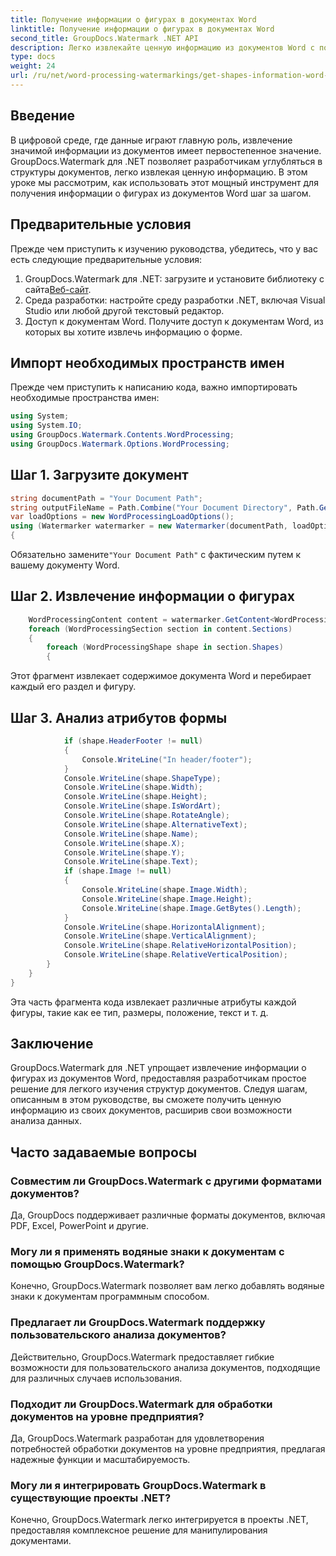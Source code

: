 ```yaml
---
title: Получение информации о фигурах в документах Word
linktitle: Получение информации о фигурах в документах Word
second_title: GroupDocs.Watermark .NET API
description: Легко извлекайте ценную информацию из документов Word с помощью GroupDocs для .NET. Легко извлекайте информацию о форме для расширенного анализа данных.
type: docs
weight: 24
url: /ru/net/word-processing-watermarkings/get-shapes-information-word-docs/
---
```

## Введение
В цифровой среде, где данные играют главную роль, извлечение значимой информации из документов имеет первостепенное значение. GroupDocs.Watermark для .NET позволяет разработчикам углубляться в структуры документов, легко извлекая ценную информацию. В этом уроке мы рассмотрим, как использовать этот мощный инструмент для получения информации о фигурах из документов Word шаг за шагом.
## Предварительные условия
Прежде чем приступить к изучению руководства, убедитесь, что у вас есть следующие предварительные условия:
1.  GroupDocs.Watermark для .NET: загрузите и установите библиотеку с сайта[Веб-сайт](https://releases.groupdocs.com/Watermark/net/).
2. Среда разработки: настройте среду разработки .NET, включая Visual Studio или любой другой текстовый редактор.
3. Доступ к документам Word. Получите доступ к документам Word, из которых вы хотите извлечь информацию о форме.

## Импорт необходимых пространств имен
Прежде чем приступить к написанию кода, важно импортировать необходимые пространства имен:
```csharp
using System;
using System.IO;
using GroupDocs.Watermark.Contents.WordProcessing;
using GroupDocs.Watermark.Options.WordProcessing;
```
## Шаг 1. Загрузите документ
```csharp
string documentPath = "Your Document Path";
string outputFileName = Path.Combine("Your Document Directory", Path.GetFileName(documentPath));
var loadOptions = new WordProcessingLoadOptions();
using (Watermarker watermarker = new Watermarker(documentPath, loadOptions))
{
```
 Обязательно замените`"Your Document Path"` с фактическим путем к вашему документу Word.
## Шаг 2. Извлечение информации о фигурах
```csharp
	WordProcessingContent content = watermarker.GetContent<WordProcessingContent>();
	foreach (WordProcessingSection section in content.Sections)
	{
		foreach (WordProcessingShape shape in section.Shapes)
		{
```
Этот фрагмент извлекает содержимое документа Word и перебирает каждый его раздел и фигуру.
## Шаг 3. Анализ атрибутов формы
```csharp
			if (shape.HeaderFooter != null)
			{
				Console.WriteLine("In header/footer");
			}
			Console.WriteLine(shape.ShapeType);
			Console.WriteLine(shape.Width);
			Console.WriteLine(shape.Height);
			Console.WriteLine(shape.IsWordArt);
			Console.WriteLine(shape.RotateAngle);
			Console.WriteLine(shape.AlternativeText);
			Console.WriteLine(shape.Name);
			Console.WriteLine(shape.X);
			Console.WriteLine(shape.Y);
			Console.WriteLine(shape.Text);
			if (shape.Image != null)
			{
				Console.WriteLine(shape.Image.Width);
				Console.WriteLine(shape.Image.Height);
				Console.WriteLine(shape.Image.GetBytes().Length);
			}
			Console.WriteLine(shape.HorizontalAlignment);
			Console.WriteLine(shape.VerticalAlignment);
			Console.WriteLine(shape.RelativeHorizontalPosition);
			Console.WriteLine(shape.RelativeVerticalPosition);
		}
	}
}
```
Эта часть фрагмента кода извлекает различные атрибуты каждой фигуры, такие как ее тип, размеры, положение, текст и т. д.

## Заключение
GroupDocs.Watermark для .NET упрощает извлечение информации о фигурах из документов Word, предоставляя разработчикам простое решение для легкого изучения структур документов. Следуя шагам, описанным в этом руководстве, вы сможете получить ценную информацию из своих документов, расширив свои возможности анализа данных.
## Часто задаваемые вопросы
### Совместим ли GroupDocs.Watermark с другими форматами документов?
Да, GroupDocs поддерживает различные форматы документов, включая PDF, Excel, PowerPoint и другие.
### Могу ли я применять водяные знаки к документам с помощью GroupDocs.Watermark?
Конечно, GroupDocs.Watermark позволяет вам легко добавлять водяные знаки к документам программным способом.
### Предлагает ли GroupDocs.Watermark поддержку пользовательского анализа документов?
Действительно, GroupDocs.Watermark предоставляет гибкие возможности для пользовательского анализа документов, подходящие для различных случаев использования.
### Подходит ли GroupDocs.Watermark для обработки документов на уровне предприятия?
Да, GroupDocs.Watermark разработан для удовлетворения потребностей обработки документов на уровне предприятия, предлагая надежные функции и масштабируемость.
### Могу ли я интегрировать GroupDocs.Watermark в существующие проекты .NET?
Конечно, GroupDocs.Watermark легко интегрируется в проекты .NET, предоставляя комплексное решение для манипулирования документами.